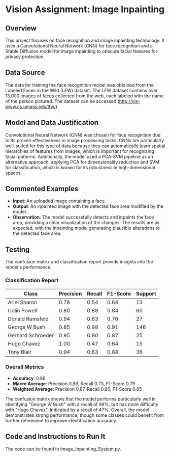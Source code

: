 # Vision Assignment: Image Inpainting

## Overview
This project focuses on face recognition and image inpainting technology. It uses a Convolutional Neural Network (CNN) for face recognition and a Stable Diffusion model for image inpainting to obscure facial features for privacy protection.


## Data Source
The data for training the face recognition model was obtained from the Labeled Faces in the Wild (LFW) dataset. The LFW dataset contains over 13,000 images of faces collected from the web, each labeled with the name of the person pictured. The dataset can be accessed (http://vis-www.cs.umass.edu/lfw/).

## Model and Data Justification
Convolutional Neural Network (CNN) was chosen for face recognition due to its proven effectiveness in image processing tasks. CNNs are particularly well-suited for this type of data because they can automatically learn spatial hierarchies of features from images, which is important for recognizing facial patterns. Additionally, the model used a PCA-SVM pipeline as an alternative approach, applying PCA for dimensionality reduction and SVM for classification, which is known for its robustness in high-dimensional spaces.

## Commented Examples
- **Input**: An uploaded image containing a face.
- **Output**: An inpainted image with the detected face area modified by the model.
- **Observation**: The model successfully detects and inpaints the face area, providing a clear visualization of the changes. The results are as expected, with the inpainting model generating plausible alterations to the detected face area.

## Testing
The confusion matrix and classification report provide insights into the model's performance:

### Classification Report

| Class             | Precision | Recall | F1-Score | Support |
|-------------------|-----------|--------|----------|---------|
| Ariel Sharon      | 0.78      | 0.54   | 0.64     | 13      |
| Colin Powell      | 0.80      | 0.88   | 0.84     | 60      |
| Donald Rumsfeld   | 0.94      | 0.63   | 0.76     | 27      |
| George W Bush     | 0.85      | 0.98   | 0.91     | 146     |
| Gerhard Schroeder | 0.95      | 0.80   | 0.87     | 25      |
| Hugo Chavez       | 1.00      | 0.47   | 0.64     | 15      |
| Tony Blair        | 0.94      | 0.83   | 0.88     | 36      |

### Overall Metrics

- **Accuracy**: 0.86
- **Macro Average**: Precision 0.89, Recall 0.73, F1-Score 0.79
- **Weighted Average**: Precision 0.87, Recall 0.86, F1-Score 0.85

The confusion matrix shows that the model performs particularly well in identifying "George W Bush" with a recall of 98%, but has more difficulty with "Hugo Chavez", indicated by a recall of 47%. Overall, the model demonstrates strong performance, though some classes could benefit from further refinement to improve identification accuracy.


## Code and Instructions to Run It
The code can be found in Image_Inpainting_System.py.


